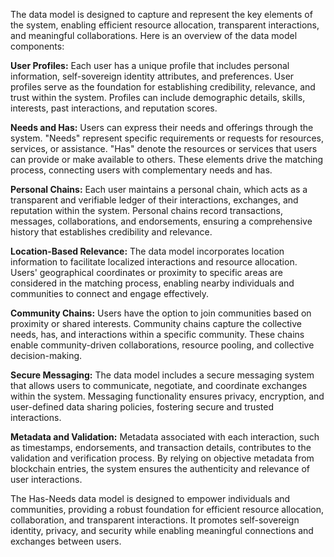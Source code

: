 The data model is designed to capture and represent the key elements of the system, enabling efficient resource allocation, transparent interactions, and meaningful collaborations. Here is an overview of the data model components:

**User Profiles:** Each user has a unique profile that includes personal information, self-sovereign identity attributes, and preferences. User profiles serve as the foundation for establishing credibility, relevance, and trust within the system. Profiles can include demographic details, skills, interests, past interactions, and reputation scores.

**Needs and Has:** Users can express their needs and offerings through the system. "Needs" represent specific requirements or requests for resources, services, or assistance. "Has" denote the resources or services that users can provide or make available to others. These elements drive the matching process, connecting users with complementary needs and has.

**Personal Chains:** Each user maintains a personal chain, which acts as a transparent and verifiable ledger of their interactions, exchanges, and reputation within the system. Personal chains record transactions, messages, collaborations, and endorsements, ensuring a comprehensive history that establishes credibility and relevance.

**Location-Based Relevance:** The data model incorporates location information to facilitate localized interactions and resource allocation. Users' geographical coordinates or proximity to specific areas are considered in the matching process, enabling nearby individuals and communities to connect and engage effectively.

**Community Chains:** Users have the option to join communities based on proximity or shared interests. Community chains capture the collective needs, has, and interactions within a specific community. These chains enable community-driven collaborations, resource pooling, and collective decision-making.

**Secure Messaging:** The data model includes a secure messaging system that allows users to communicate, negotiate, and coordinate exchanges within the system. Messaging functionality ensures privacy, encryption, and user-defined data sharing policies, fostering secure and trusted interactions.

**Metadata and Validation:** Metadata associated with each interaction, such as timestamps, endorsements, and transaction details, contributes to the validation and verification process. By relying on objective metadata from blockchain entries, the system ensures the authenticity and relevance of user interactions.

The Has-Needs data model is designed to empower individuals and communities, providing a robust foundation for efficient resource allocation, collaboration, and transparent interactions. It promotes self-sovereign identity, privacy, and security while enabling meaningful connections and exchanges between users.

